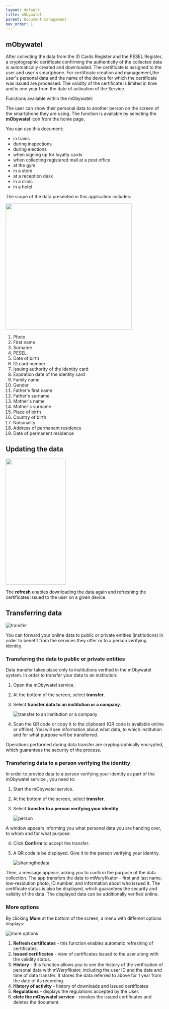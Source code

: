 ```yaml
---
layout: default
title: mObywatel
parent: Document management
nav_order: 1
---
```



## mObywatel

After collecting the data from the ID Cards Register and the PESEL Register, a cryptographic certificate confirming the authenticity of the collected data is automatically created and downloaded.
The certificate is assigned to the user and user's smartphone.
For certificate creation and management,the user's personal data and the name of the device for which the certificate was issued are processed. The validity of the certificate is limited in time and is one year from the date of activation of the Service. 



Functions available within the mObywatel:

The user can show their personal data to another person on the screen of the smartphone they are using. The function is available by selecting the **mObywatel** icon from the home page.

You can use this document:

- in trains
- during inspections
- during elections
- when signing up for loyalty cards
- when collecting registered mail at a post office
- at the gym
- in a store
- at a reception desk
- in a clinic
- in a hotel


The scope of the data presented in this application includes:

   <img src="../../assets/images/dowodcaly.png" width="400"> 

1. Photo
2. First name
3. Surname
4. PESEL
5. Date of birth
6. ID card number
7. Issuing authority of the identity card
8. Expiration date of the identity card
9. Family name
10. Gender
11. Father's first name
12. Father's surname
13. Mother's name
14. Mother's surname 
15. Place of birth
16. Country of birth
17. Nationality
18. Address of permanent residence
19. Date of permanent residence

## Updating the data

<img src="../../assets/images/refresh.jpeg" width="190" height="400"> 

The **refresh** enables downloading the data again and refreshing the certificates issued to the user on a given device. 

## Transferring data 

![transfer](../../assets/images/transfer.png)

You can forward your online data to public or private entities (institutions) in order to benefit from the services they offer or to a person verifying identity. 

### Transfering the data to public or private entities

Data transfer takes place only to institutions verified in the mObywatel system.
In order to transfer your data to an institution:
1. Open the mObywatel service.
2. At the bottom of the screen, select **transfer**.
3. Select **transfer data to an institution or a company**.
   
   ![transfer to an institution or a company](../../assets/images/transfer2.png)

4. Scan the QR code or copy it to the clipboard (QR code is available online or offline). You will see information about what data, to which institution and for what purpose will be transferred. 

Operations performed during data transfer are cryptographically encrypted, which guarantees the security of the process. 

### Transfering data to a person verifying the identity

In order to provide data to a person verifying your identity as part of the mObywatel service , you need to:
1. Start the mObywatel service.
2. At the bottom of the screen, select **transfer**.
3. Select **transfer to a person verifying your identity**.

    ![person](../../assets/images/osoba.png)

 A window appears informing you what personal data you are handing over, to whom and for what purpose.

4. Click **Confirm** to accept the transfer.
5. A QR code is be displayed. Give it to the person verifying your identity.

    ![sharingthedata](../../assets/images/sharedata.png)

Then, a message appears asking you to confirm the purpose of the data collection.
The app transfers the data to mWeryfikator - first and last name, low-resolution photo, ID number, and information about who issued it. The certificate status is also be displayed, which guarantees the security and validity of the data. The displayed data can be additionally verified online. 

### More options

By clicking **More** at the bottom of the screen, a menu with different options displays:

![more options](../../assets/images/more.png)

1. **Refresh certificates** - this function enables automatic refreshing of certificates.
2. **Issued certificates** - view of certificates issued to the user along with the validity status.
3. **History** - this function allows you to see the history of the verification of personal data with mWeryfikator, including the user ID and the date and time of data transfer. It stores the data referred to above for 1 year from the date of its recording.
4. **History of activity** - history of downloads and issued certificates
5. **Regulations** - displays the regulations accepted by the User.
6. **elete the mObywatel service** - revokes the issued certificates and deletes the document. 